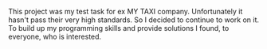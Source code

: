 This project was my test task for ex MY TAXI company. 
Unfortunately it hasn't pass their very high standards. 
So I decided to continue to work on it. To build up my programming skills and provide solutions I found, to everyone, who is interested.